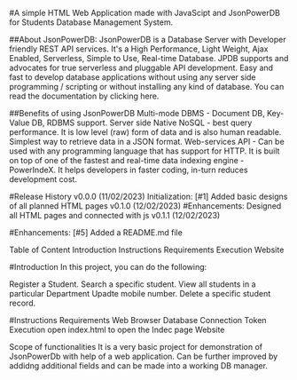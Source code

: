 #A simple HTML Web Application made with JavaScipt and JsonPowerDB for Students Database Management System.


##About JsonPowerDB:
JsonPowerDB is a Database Server with Developer friendly REST API services. It's a High Performance, Light Weight, Ajax Enabled, Serverless, Simple to Use, Real-time Database.
JPDB supports and advocates for true serverless and pluggable API development.
Easy and fast to develop database applications without using any server side programming / scripting or without installing any kind of database.
You can read the documentation by clicking here.

##Benefits of using JsonPowerDB
Multi-mode DBMS - Document DB, Key-Value DB, RDBMS support.
Server side Native NoSQL - best query performance.
It is low level (raw) form of data and is also human readable.
Simplest way to retrieve data in a JSON format.
Web-services API - Can be used with any programming language that has support for HTTP.
It is built on top of one of the fastest and real-time data indexing engine - PowerIndeX.
It helps developers in faster coding, in-turn reduces development cost.

#Release History
v0.0.0 (11/02/2023)
Initialization:
[#1] Added basic designs of all planned HTML pages
v0.1.0 (12/02/2023)
#Enhancements:
Designed all HTML pages and connected with js
v0.1.1 (12/02/2023)

#Enhancements:
[#5] Added a README.md file

Table of Content
Introduction
Instructions
Requirements
Execution
Website

#Introduction
In this project, you can do the following:

Register a Student.
Search a specific student.
View all students in a particular Department
Upadte mobile number.
Delete a specific student record.



#Instructions
Requirements
Web Browser
Database Connection Token
Execution
open index.html to open the Indec page
Website


Scope of functionalities
It is a very basic project for demonstration of JsonPowerDb with help of a web application.
Can be further improved by addidng additional fields and can be made into a working DB manager.
